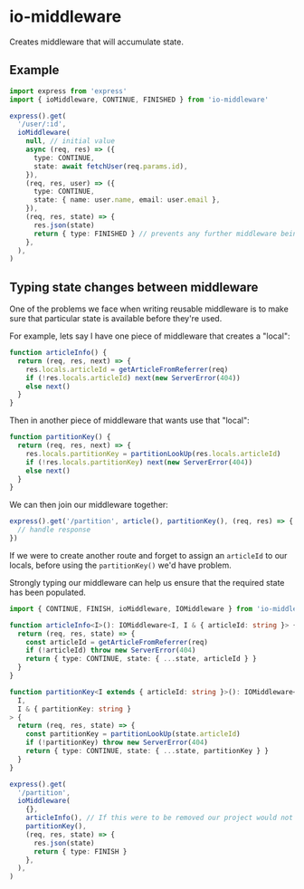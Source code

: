 # io-middleware

Creates middleware that will accumulate state.

## Example

```typescript
import express from 'express'
import { ioMiddleware, CONTINUE, FINISHED } from 'io-middleware'

express().get(
  '/user/:id',
  ioMiddleware(
    null, // initial value
    async (req, res) => ({
      type: CONTINUE,
      state: await fetchUser(req.params.id),
    }),
    (req, res, user) => ({
      type: CONTINUE,
      state: { name: user.name, email: user.email },
    }),
    (req, res, state) => {
      res.json(state)
      return { type: FINISHED } // prevents any further middleware being called
    },
  ),
)
```

## Typing state changes between middleware

One of the problems we face when writing reusable middleware is to make sure that particular state is available before they're used.

For example, lets say I have one piece of middleware that creates a "local":

```typescript
function articleInfo() {
  return (req, res, next) => {
    res.locals.articleId = getArticleFromReferrer(req)
    if (!res.locals.articleId) next(new ServerError(404))
    else next()
  }
}
```

Then in another piece of middleware that wants use that "local":

```typescript
function partitionKey() {
  return (req, res, next) => {
    res.locals.partitionKey = partitionLookUp(res.locals.articleId)
    if (!res.locals.partitionKey) next(new ServerError(404))
    else next()
  }
}
```

We can then join our middleware together:

```typescript
express().get('/partition', article(), partitionKey(), (req, res) => {
  // handle response
})
```

If we were to create another route and forget to assign an `articleId` to our locals, before using the `partitionKey()` we'd have problem.

Strongly typing our middleware can help us ensure that the required state has been populated.

```typescript
import { CONTINUE, FINISH, ioMiddleware, IOMiddleware } from 'io-middleware'

function articleInfo<I>(): IOMiddleware<I, I & { articleId: string }> {
  return (req, res, state) => {
    const articleId = getArticleFromReferrer(req)
    if (!articleId) throw new ServerError(404)
    return { type: CONTINUE, state: { ...state, articleId } }
  }
}

function partitionKey<I extends { articleId: string }>(): IOMiddleware<
  I,
  I & { partitionKey: string }
> {
  return (req, res, state) => {
    const partitionKey = partitionLookUp(state.articleId)
    if (!partitionKey) throw new ServerError(404)
    return { type: CONTINUE, state: { ...state, partitionKey } }
  }
}

express().get(
  '/partition',
  ioMiddleware(
    {},
    articleInfo(), // If this were to be removed our project would not compile
    partitionKey(),
    (req, res, state) => {
      res.json(state)
      return { type: FINISH }
    },
  ),
)
```
